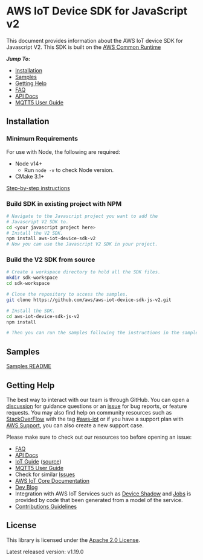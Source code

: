 # AWS IoT Device SDK for JavaScript v2

This document provides information about the AWS IoT device SDK for Javascript V2. This SDK is built on the [AWS Common Runtime](https://docs.aws.amazon.com/sdkref/latest/guide/common-runtime.html)

*__Jump To:__*
* [Installation](#installation)
* [Samples](https://github.com/aws/aws-iot-device-sdk-js-v2/tree/main/samples)
* [Getting Help](#getting-help)
* [FAQ](https://github.com/aws/aws-iot-device-sdk-js-v2/blob/main/documents/FAQ.md)
* [API Docs](https://aws.github.io/aws-iot-device-sdk-js-v2/)
* [MQTT5 User Guide](https://github.com/awslabs/aws-crt-nodejs/blob/main/MQTT5-UserGuide.md)

## Installation

### Minimum Requirements

For use with Node, the following are required:
* Node v14+
  * Run `node -v` to check Node version.
* CMake 3.1+

[Step-by-step instructions](https://github.com/aws/aws-iot-device-sdk-js-v2/blob/main/documents/PREREQUISITES.md)

### Build SDK in existing project with NPM
``` sh
# Navigate to the Javascript project you want to add the
# Javascript V2 SDK to.
cd <your javascript project here>
# Install the V2 SDK.
npm install aws-iot-device-sdk-v2
# Now you can use the Javascript V2 SDK in your project.
```

### Build the V2 SDK from source

``` sh
# Create a workspace directory to hold all the SDK files.
mkdir sdk-workspace
cd sdk-workspace

# Clone the repository to access the samples.
git clone https://github.com/aws/aws-iot-device-sdk-js-v2.git

# Install the SDK.
cd aws-iot-device-sdk-js-v2
npm install

# Then you can run the samples following the instructions in the samples README.
```

## Samples

[Samples README](https://github.com/aws/aws-iot-device-sdk-js-v2/blob/main/samples/README.md)

## Getting Help

The best way to interact with our team is through GitHub. You can open a [discussion](https://github.com/aws/aws-iot-device-sdk-js-v2/discussions) for guidance questions or an [issue](https://github.com/aws/aws-iot-device-sdk-js-v2/issues/new/choose) for bug reports, or feature requests. You may also find help on community resources such as [StackOverFlow](https://stackoverflow.com/questions/tagged/aws-iot) with the tag [#aws-iot](https://stackoverflow.com/questions/tagged/aws-iot) or if you have a support plan with [AWS Support](https://aws.amazon.com/premiumsupport/), you can also create a new support case.

Please make sure to check out our resources too before opening an issue:

*  [FAQ](https://github.com/aws/aws-iot-device-sdk-js-v2/blob/main/documents/FAQ.md)
* [API Docs](https://aws.github.io/aws-iot-device-sdk-js-v2/)
* [IoT Guide](https://docs.aws.amazon.com/iot/latest/developerguide/what-is-aws-iot.html) ([source](https://github.com/awsdocs/aws-iot-docs))
* [MQTT5 User Guide](https://github.com/awslabs/aws-crt-nodejs/blob/main/MQTT5-UserGuide.md)
* Check for similar [Issues](https://github.com/aws/aws-iot-device-sdk-js-v2/issues)
* [AWS IoT Core Documentation](https://docs.aws.amazon.com/iot/)
* [Dev Blog](https://aws.amazon.com/blogs/?awsf.blog-master-iot=category-internet-of-things%23amazon-freertos%7Ccategory-internet-of-things%23aws-greengrass%7Ccategory-internet-of-things%23aws-iot-analytics%7Ccategory-internet-of-things%23aws-iot-button%7Ccategory-internet-of-things%23aws-iot-device-defender%7Ccategory-internet-of-things%23aws-iot-device-management%7Ccategory-internet-of-things%23aws-iot-platform)
* Integration with AWS IoT Services such as
[Device Shadow](https://docs.aws.amazon.com/iot/latest/developerguide/iot-device-shadows.html)
and [Jobs](https://docs.aws.amazon.com/iot/latest/developerguide/iot-jobs.html)
is provided by code that been generated from a model of the service.
* [Contributions Guidelines](https://github.com/aws/aws-iot-device-sdk-js-v2/blob/main/documents/CONTRIBUTING.md)

## License

This library is licensed under the [Apache 2.0 License](https://github.com/aws/aws-iot-device-sdk-js-v2/blob/main/documents/LICENSE).

Latest released version: v1.19.0
